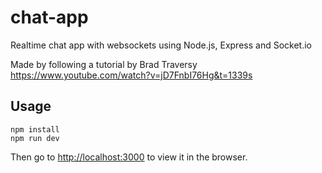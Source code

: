 # chat-app
Realtime chat app with websockets using Node.js, Express and Socket.io

Made by following a tutorial by Brad Traversy 
https://www.youtube.com/watch?v=jD7FnbI76Hg&t=1339s
## Usage
```
npm install
npm run dev
```
Then go to [http://localhost:3000](http://localhost:3000) to view it in the browser.
